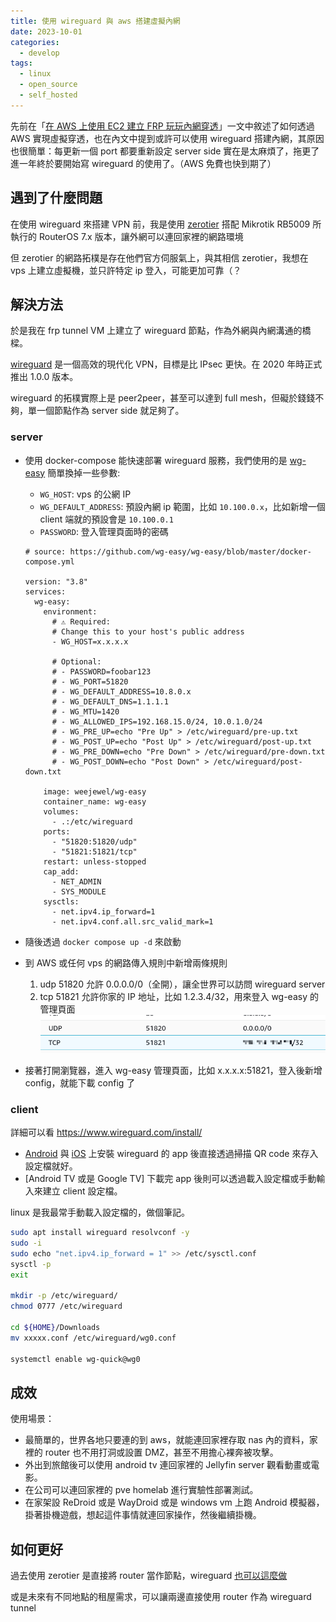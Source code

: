 ```yaml
---
title: 使用 wireguard 與 aws 搭建虛擬內網
date: 2023-10-01
categories:
  - develop
tags:
  - linux
  - open_source
  - self_hosted
---
```


先前在「[在 AWS 上使用 EC2 建立 FRP 玩玩內網穿透](/blogs/develop/2022/frp-tunnel)」一文中敘述了如何透過 AWS 實現虛擬穿透，也在內文中提到或許可以使用 wireguard 搭建內網，其原因也很簡單：每更新一個 port 都要重新設定 server side 實在是太麻煩了，拖更了進一年終於要開始寫 wireguard 的使用了。（AWS 免費也快到期了）

## 遇到了什麼問題

在使用 wireguard 來搭建 VPN 前，我是使用 [zerotier](https://www.zerotier.com/) 搭配 Mikrotik RB5009 所執行的 RouterOS 7.x 版本，讓外網可以連回家裡的網路環境

但 zerotier 的網路拓樸是存在他們官方伺服氣上，與其相信 zerotier，我想在 vps 上建立虛擬機，並只許特定 ip 登入，可能更加可靠（？

## 解決方法

於是我在 frp tunnel VM 上建立了 wireguard 節點，作為外網與內網溝通的橋樑。

[wireguard](https://www.wireguard.com/) 是一個高效的現代化 VPN，目標是比 IPsec 更快。在 2020 年時正式推出 1.0.0 版本。

wireguard 的拓樸實際上是 peer2peer，甚至可以達到 full mesh，但礙於錢錢不夠，單一個節點作為 server side 就足夠了。

### server

- 使用 docker-compose 能快速部署 wireguard 服務，我們使用的是 [wg-easy](https://github.com/wg-easy/wg-easy)
  簡單換掉一些參數:

  - `WG_HOST`: vps 的公網 IP
  - `WG_DEFAULT_ADDRESS`: 預設內網 ip 範圍，比如 `10.100.0.x`，比如新增一個 client 端就的預設會是 `10.100.0.1`
  - `PASSWORD`: 登入管理頁面時的密碼

  ```
  # source: https://github.com/wg-easy/wg-easy/blob/master/docker-compose.yml

  version: "3.8"
  services:
    wg-easy:
      environment:
        # ⚠️ Required:
        # Change this to your host's public address
        - WG_HOST=x.x.x.x

        # Optional:
        # - PASSWORD=foobar123
        # - WG_PORT=51820
        # - WG_DEFAULT_ADDRESS=10.8.0.x
        # - WG_DEFAULT_DNS=1.1.1.1
        # - WG_MTU=1420
        # - WG_ALLOWED_IPS=192.168.15.0/24, 10.0.1.0/24
        # - WG_PRE_UP=echo "Pre Up" > /etc/wireguard/pre-up.txt
        # - WG_POST_UP=echo "Post Up" > /etc/wireguard/post-up.txt
        # - WG_PRE_DOWN=echo "Pre Down" > /etc/wireguard/pre-down.txt
        # - WG_POST_DOWN=echo "Post Down" > /etc/wireguard/post-down.txt

      image: weejewel/wg-easy
      container_name: wg-easy
      volumes:
        - .:/etc/wireguard
      ports:
        - "51820:51820/udp"
        - "51821:51821/tcp"
      restart: unless-stopped
      cap_add:
        - NET_ADMIN
        - SYS_MODULE
      sysctls:
        - net.ipv4.ip_forward=1
        - net.ipv4.conf.all.src_valid_mark=1
  ```

- 隨後透過 `docker compose up -d` 來啟動
- 到 AWS 或任何 vps 的網路傳入規則中新增兩條規則
  1. udp 51820 允許 0.0.0.0/0（全開），讓全世界可以訪問 wireguard server
  2. tcp 51821 允許你家的 IP 地址，比如 1.2.3.4/32，用來登入 wg-easy 的管理頁面
     ![](images/20231001_122839.png)
- 接著打開瀏覽器，進入 wg-easy 管理頁面，比如 x.x.x.x:51821，登入後新增 config，就能下載 config 了

### client

詳細可以看 https://www.wireguard.com/install/

- [Android](https://play.google.com/store/apps/details?id=com.wireguard.android&hl=zh_TW&gl=US&pli=1) 與 [iOS](https://apps.apple.com/us/app/wireguard/id1441195209) 上安裝 wireguard 的 app 後直接透過掃描 QR code 來存入設定檔就好。
- [Android TV 或是 Google TV] 下載完 app 後則可以透過載入設定檔或手動輸入來建立 client 設定檔。

linux 是我最常手動載入設定檔的，做個筆記。

```bash
sudo apt install wireguard resolvconf -y
sudo -i
sudo echo "net.ipv4.ip_forward = 1" >> /etc/sysctl.conf
sysctl -p
exit

mkdir -p /etc/wireguard/
chmod 0777 /etc/wireguard

cd ${HOME}/Downloads
mv xxxxx.conf /etc/wireguard/wg0.conf

systemctl enable wg-quick@wg0
```

## 成效

使用場景：

- 最簡單的，世界各地只要連的到 aws，就能連回家裡存取 nas 內的資料，家裡的 router 也不用打洞或設置 DMZ，甚至不用擔心裸奔被攻擊。
- 外出到旅館後可以使用 android tv 連回家裡的 Jellyfin server 觀看動畫或電影。
- 在公司可以連回家裡的 pve homelab 進行實驗性部署測試。
- 在家架設 ReDroid 或是 WayDroid 或是 windows vm 上跑 Android 模擬器，掛著掛機遊戲，想起這件事情就連回家操作，然後繼續掛機。

## 如何更好

過去使用 zerotier 是直接將 router 當作節點，wireguard [也可以這麼做](https://help.mikrotik.com/docs/display/ROS/WireGuard)

或是未來有不同地點的租屋需求，可以讓兩邊直接使用 router 作為 wireguard tunnel
